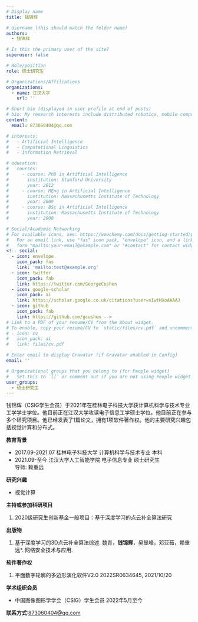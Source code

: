 ```yaml
---
# Display name
title: 钱锦辉

# Username (this should match the folder name)
authors:
  - 钱锦辉

# Is this the primary user of the site?
superuser: false

# Role/position
role: 硕士研究生

# Organizations/Affiliations
organizations:
  - name: 江汉大学
    url: ''

# Short bio (displayed in user profile at end of posts)
# bio: My research interests include distributed robotics, mobile computing and programmable matter.
content:
  email: 873060404@qq.com

# interests:
#   - Artificial Intelligence
#   - Computational Linguistics
#   - Information Retrieval

# education:
#   courses:
#     - course: PhD in Artificial Intelligence
#       institution: Stanford University
#       year: 2012
#     - course: MEng in Artificial Intelligence
#       institution: Massachusetts Institute of Technology
#       year: 2009
#     - course: BSc in Artificial Intelligence
#       institution: Massachusetts Institute of Technology
#       year: 2008

# Social/Academic Networking
# For available icons, see: https://wowchemy.com/docs/getting-started/page-builder/#icons
#   For an email link, use "fas" icon pack, "envelope" icon, and a link in the
#   form "mailto:your-email@example.com" or "#contact" for contact widget.
<!-- social:
  - icon: envelope
    icon_pack: fas
    link: 'mailto:test@example.org'
  - icon: twitter
    icon_pack: fab
    link: https://twitter.com/GeorgeCushen
  - icon: google-scholar
    icon_pack: ai
    link: https://scholar.google.co.uk/citations?user=sIwtMXoAAAAJ
  - icon: github
    icon_pack: fab
    link: https://github.com/gcushen -->
# Link to a PDF of your resume/CV from the About widget.
# To enable, copy your resume/CV to `static/files/cv.pdf` and uncomment the lines below.
# - icon: cv
#   icon_pack: ai
#   link: files/cv.pdf

# Enter email to display Gravatar (if Gravatar enabled in Config)
email: ''

# Organizational groups that you belong to (for People widget)
#   Set this to `[]` or comment out if you are not using People widget.
user_groups:
  - 硕士研究生
---
```


钱锦辉（CSIG学生会员）于2021年在桂林电子科技大学获计算机科学与技术专业工学学士学位。他目前正在江汉大学攻读电子信息工学硕士学位。他目前正在参与多个研究项目。他已经发表了1篇论文，拥有1项软件著作权。他的主要研究兴趣包括视觉计算和分布式。

**教育背景**
 - 2017.09-2021.07 桂林电子科技大学 计算机科学与技术专业 本科
 - 2021.09-至今 江汉大学人工智能学院 电子信息专业 硕士研究生
<br>            导师: 赖重远

**研究兴趣**
 - 视觉计算

**主持或参加科研项目**
 1. 2020级研究生创新基金一般项目：基于深度学习的点云补全算法研究

**出版物**

 1. 基于深度学习的3D点云补全算法综述. 魏青，**钱锦辉**，吴显峰，邓亚茹，赖重远*. 网络安全技术与应用.

**软件著作权**

 1. 平面数字轮廓的多边形演化软件V2.0 2022SR0634645, 2021/10/20

**学术组织会员**

 - 中国图像图形学学会（CSIG）学生会员 2022年5月至今

**联系方式**:873060404@qq.com


